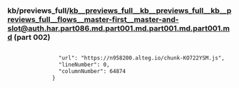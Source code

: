 ### kb/previews_full/kb__previews_full__kb__previews_full__kb__previews_full__flows__master-first__master-and-slot@auth.har.part086.md.part001.md.part001.md.part001.md (part 002)

```md

                "url": "https://n958200.alteg.io/chunk-KO722YSM.js",
                "lineNumber": 0,
                "columnNumber": 64874
              }
```

```
